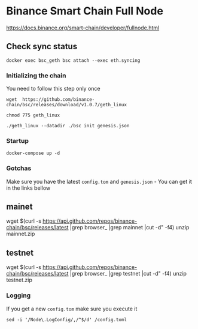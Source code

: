 # Binance Smart Chain Full Node

https://docs.binance.org/smart-chain/developer/fullnode.html

## Check sync status

```
docker exec bsc_geth bsc attach --exec eth.syncing
```

### Initializing the chain

You need to follow this step only once

```
wget  https://github.com/binance-chain/bsc/releases/download/v1.0.7/geth_linux

chmod 775 geth_linux

./geth_linux --datadir ./bsc init genesis.json
```

### Startup

```
docker-compose up -d
```

### Gotchas

Make sure you have the latest `config.tom` and `genesis.json` - You can get it in the links bellow

## mainet
wget   $(curl -s https://api.github.com/repos/binance-chain/bsc/releases/latest |grep browser_ |grep mainnet |cut -d\" -f4)
unzip mainnet.zip

## testnet
wget   $(curl -s https://api.github.com/repos/binance-chain/bsc/releases/latest |grep browser_ |grep testnet |cut -d\" -f4)
unzip testnet.zip


### Logging

If you get a new `config.tom` make sure you execute it

```
sed -i '/Node\.LogConfig/,/^$/d' /config.toml
```
